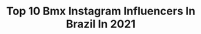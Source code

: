 ---
title: Top 10 Bmx Instagram Influencers In Brazil In 2021
description: >-
  Find top bmx Instagram influencers in Brazil in 2021. Most popular hashtags: #bmx #bmxstreet #bmxfamily.
platform: Instagram
hits: 50
text_top: Identify the best Instagram influencers on inBeat.
text_bottom: inBeat has 50 Instagram influencers like this in Brazil for you to contact.
profiles:
  - username: "rimbmx"
    fullname: >-
      Rim Nakamura/中村 輪夢
    bio: >-
      18/ Kyoto🇯🇵/Pro bmxrider welcome to pro team edit ↓↓↓
    location: "Brazil"
    followers: 37889
    engagement: 800
    commentsToLikes: 0.018833
    id: ck0w26udsmvwk0i19i7p9msnw
    verified: true
    hashtags: "#fortheloveofsport, #teamoakley, #teamgshock, #teambabyg"
  - username: "offtgm"
    fullname: >-
      Tgm Bmx🎯
    bio: >-
      Rider Bmx🛠 •Fb-pr 🐊💥 @pvd.tgm
    location: "Brazil"
    followers: 27299
    engagement: 378
    commentsToLikes: 0.503761
    id: ck8taiia1rwex0j78zzo6aepd
    verified: false
    hashtags: "#chuvadeseguidores, #uparproject, #seguidoresreais, #follow"
  - username: "chuyalmada"
    fullname: >-
      Chuy Almada
    bio: >-
      🔹: Exatlón USA 1ra/4ta Temporada 🥊: Oficina : @bmxboxinggym 💡 Misión :Transformar 1Millón de vidas 🍎 NO como frutas 📧 : hello@tmagencygroup.com
    location: "Brazil"
    followers: 290558
    engagement: 523
    commentsToLikes: 0.021031
    id: ck6u1rwrynizv0j714d66vdu9
    verified: false
    hashtags: "#exatlon, #exatlonestadosunidos, #teamcontendientes, #teamchuyalmada"
  - username: "tickmola"
    fullname: >-
      Patrick Coelho
    bio: >-
      🌏✈️🌊 Profissional surfer 💍 @pamliriop 🚴bmx flatland @espacodoreino
    location: "Brazil"
    followers: 5389
    engagement: 611
    commentsToLikes: 0.139523
    id: ck601lvq5fqfd0i14ny9mpir2
    verified: false
    hashtags: "#surf, #overallbmx, #flatlandbmx, #flatland"
  - username: "jj_cunha__bmx_"
    fullname: >-
      Junior Cunha
    bio: >-
      BMX AND MY LIFESTYLE. 19 Years. 🇧🇷Brasil. Pato Branco / francisco beltrão (PR) @thegangbmx @streets_bloods @xtreme.bikers
    location: "Brazil"
    followers: 5556
    engagement: 1449
    commentsToLikes: 0.077103
    id: ck5bufv5chpbo0i11du76gwez
    verified: false
    hashtags: "#bmxbrasil, #bmxfreestyle, #thegangbmxco, #franciscobeltraopr"
  - username: "viniciusxavierbmx"
    fullname: >-
      Vinicius Xavier
    bio: >-
      Christ lives in me 🕊 Rider Bmx 🚲 Born in Brazil 🇧🇷 Youtuber 230k 🎥 Videomaker @viniciusxavierfilmes MY YOU
    location: "Brazil"
    followers: 27540
    engagement: 600
    commentsToLikes: 0.017674
    id: ck5bufuywhpaf0i114ygguimo
    verified: false
    hashtags: "#bmx, #bmxbrasil, #bmxtricks, #bmxusa"
  - username: "mayconduarte4pegs"
    fullname: >-
      Maycon Duarte
    bio: >-
      • Rider BMX 🇧🇷 @cultcrew • @bmxbarspin330 • @lejonfootwear • @obarbademacho • @barbeariarockstar 📬x-up2@hotmail.com ARTV 🎥
    location: "Brazil"
    followers: 27874
    engagement: 1520
    commentsToLikes: 0.018141
    id: ckaoz1anojy6y0i78iluq5zzg
    verified: false
    hashtags: "#ourbmx, #digbmx, #bmx, #bmxgirl"
  - username: "dudapenso"
    fullname: >-
      ♡ Eduarda Penso Bordignon
    bio: >-
      🇧🇷 Atleta de bmx freestyle 🏁 @vansbrasil 🖤 Have fun, dream and ride bikes 🥇 Campeã Brasileira pro
    location: "Brazil"
    followers: 16999
    engagement: 890
    commentsToLikes: 0.032761
    id: ck0w0dysmdpm40i190oo45wfq
    verified: false
    hashtags: "#vansbmx66, #tbt, #bike, #gerac"
  - username: "murilohenriquebmx"
    fullname: >-
      爪ㄩ尺丨ㄥㄖ   卄.
    bio: >-
      ⛓ nao sei, nao vi, nao sou ⛓ BMX | 011 @elementsjoiadental @wanted_ind @novaordem.shop
    location: "Brazil"
    followers: 4098
    engagement: 1186
    commentsToLikes: 0.065127
    id: ck6u9djchwxn80j7140c5eiqu
    verified: false
    hashtags: "#bmx, #chillsnotskills, #sjmd, #surf"
  - username: "leandro_overall"
    fullname: >-
      Leandro Moreira
    bio: >-
      Pro BMX having a fun. Follow @monsterenergy @gtbmxfreestyle @gtbicycles @profile_racing @etniesbr @virtualbmx @fox.racingbrasil 🤘🏻
    location: "Brazil"
    followers: 61361
    engagement: 504
    commentsToLikes: 0.021097
    id: ck0w0e0qmdpvp0i191a6ruk6t
    verified: true
    hashtags: "#monsterdragon, #dragontea, #monsterenergybr, #monsterenergy"
---